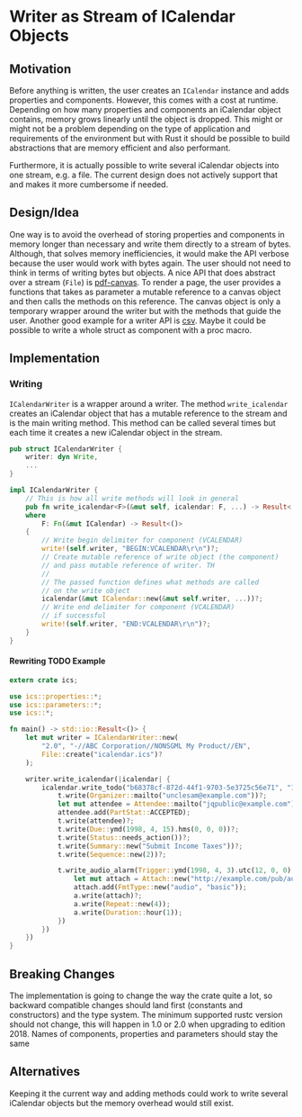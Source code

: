 # Writer as Stream of ICalendar Objects

## Motivation

Before anything is written, the user creates an `ICalendar` instance and adds properties and components. However, this comes with a cost at runtime. Depending on how many properties and components an iCalendar object contains, memory grows linearly until the object is dropped. This might or might not be a problem depending on the type of application and requirements of the environment but with Rust it should be possible to build abstractions that are memory efficient and also performant.

Furthermore, it is actually possible to write several iCalendar objects into one stream, e.g. a file. The current design does not actively support that and makes it more cumbersome if needed.

## Design/Idea

One way is to avoid the overhead of storing properties and components in memory longer than necessary and write them directly to a stream of bytes.
Although, that solves memory inefficiencies, it would make the API verbose because the user would work with bytes again. The user should not need to think in terms of writing bytes but objects. A nice API that does abstract over a stream (`File`) is [pdf-canvas](https://github.com/kaj/rust-pdf). To render a page, the user provides a functions that takes as parameter a mutable reference to a canvas object and then calls the methods on this reference. The canvas object is only a temporary wrapper around the writer but with the methods that guide the user.
Another good example for a writer API is [csv](https://github.com/BurntSushi/rust-csv). Maybe it could be possible to write a whole struct as component with a proc macro.

## Implementation

### Writing

`ICalendarWriter` is a wrapper around a writer. The method `write_icalendar` creates an iCalendar object that has a mutable reference to the stream and is the main writing method. This method can be called several times but each time it creates a new iCalendar object in the stream.

```rust
pub struct ICalendarWriter {
    writer: dyn Write,
    ...
}

impl ICalendarWriter {
    // This is how all write methods will look in general
    pub fn write_icalendar<F>(&mut self, icalendar: F, ...) -> Result<()>
    where
        F: Fn(&mut ICalendar) -> Result<()>
    {
        // Write begin delimiter for component (VCALENDAR)
        write!(self.writer, "BEGIN:VCALENDAR\r\n")?;
        // Create mutable reference of write object (the component)
        // and pass mutable reference of writer. TH
        //
        // The passed function defines what methods are called
        // on the write object
        icalendar(&mut ICalendar::new(&mut self.writer, ...))?;
        // Write end delimiter for component (VCALENDAR)
        // if successful
        write!(self.writer, "END:VCALENDAR\r\n")?;
    }
}
```

#### Rewriting TODO Example

```rust
extern crate ics;

use ics::properties::*;
use ics::parameters::*;
use ics::*;

fn main() -> std::io::Result<()> {
    let mut writer = ICalendarWriter::new(
        "2.0", "-//ABC Corporation//NONSGML My Product//EN",
        File::create("icalendar.ics")?
    );

    writer.write_icalendar(|icalendar| {
        icalendar.write_todo("b68378cf-872d-44f1-9703-5e3725c56e71", "19980130T134500Z", |t| {
            t.write(Organizer::mailto("unclesam@example.com"))?;
            let mut attendee = Attendee::mailto("jqpublic@example.com");
            attendee.add(PartStat::ACCEPTED);
            t.write(attendee)?;
            t.write(Due::ymd(1998, 4, 15).hms(0, 0, 0))?;
            t.write(Status::needs_action())?;
            t.write(Summary::new("Submit Income Taxes"))?;
            t.write(Sequence::new(2))?;

            t.write_audio_alarm(Trigger::ymd(1998, 4, 3).utc(12, 0, 0), |a| {
                let mut attach = Attach::new("http://example.com/pub/audio-files/ssbanner.aud");
                attach.add(FmtType::new("audio", "basic"));
                a.write(attach)?;
                a.write(Repeat::new(4));
                a.write(Duration::hour(1));
            })
        })
    })
}

```

## Breaking Changes

The implementation is going to change the way the crate quite a lot, so backward compatible changes should land first (constants and constructors) and the type system. The minimum supported rustc version should not change, this will happen in 1.0 or 2.0 when upgrading to edition 2018. Names of components, properties and parameters should stay the same

## Alternatives

Keeping it the current way and adding methods could work to write several iCalendar objects but the memory overhead would still exist.
